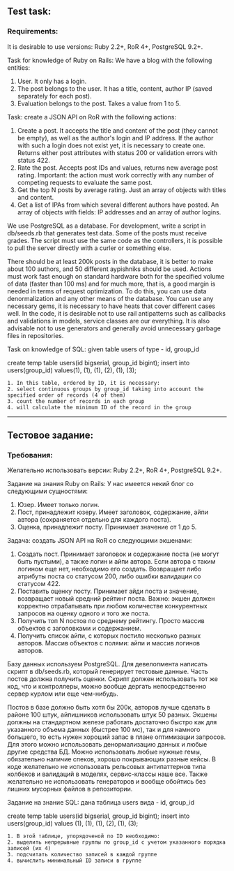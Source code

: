 ## Test task:
### Requirements:
It is desirable to use versions: Ruby 2.2+, RoR 4+, PostgreSQL 9.2+.

Task for knowledge of Ruby on Rails:
We have a blog with the following entities:

1. User. It only has a login.
2. The post belongs to the user. It has a title, content, author IP (saved separately for each post).
3. Evaluation belongs to the post. Takes a value from 1 to 5.

Task: create a JSON API on RoR with the following actions:

1. Create a post. It accepts the title and content of the post (they cannot be empty), as well as the author's login and IP address. If the author with such a login does not exist yet, it is necessary to create one. Returns either post attributes with status 200 or validation errors with status 422.
2. Rate the post. Accepts post IDs and values, returns new average post rating. Important: the action must work correctly with any number of competing requests to evaluate the same post.
3. Get the top N posts by average rating. Just an array of objects with titles and content.
4. Get a list of IPAs from which several different authors have posted. An array of objects with fields: IP addresses and an array of author logins.

We use PostgreSQL as a database. For development, write a script in db/seeds.rb that generates test data. Some of the posts must receive grades. The script must use the same code as the controllers, it is possible to pull the server directly with a curler or something else.

There should be at least 200k posts in the database, it is better to make about 100 authors, and 50 different aypishniks should be used. Actions must work fast enough on standard hardware both for the specified volume of data (faster than 100 ms) and for much more, that is, a good margin is needed in terms of request optimization. To do this, you can use data denormalization and any other means of the database. You can use any necessary gems, it is necessary to have heats that cover different cases well. In the code, it is desirable not to use rail antipatterns such as callbacks and validations in models, service classes are our everything. It is also advisable not to use generators and generally avoid unnecessary garbage files in repositories.

Task on knowledge of SQL:
given table users of type - id, group_id

create temp table users(id bigserial, group_id bigint);
insert into users(group_id) values(1), (1), (1), (2), (1), (3);

    1. In this table, ordered by ID, it is necessary:
    2. select continuous groups by group_id taking into account the specified order of records (4 of them)
    3. count the number of records in each group
    4. will calculate the minimum ID of the record in the group

---------------------------------------------------------------

## Тестовое задание:
### Требования:
Желательно использовать версии: Ruby 2.2+, RoR 4+, PostgreSQL 9.2+.

Задание на знания Ruby on Rails:
У нас имеется некий блог со следующими сущностями:

1. Юзер. Имеет только логин.
2. Пост, принадлежит юзеру. Имеет заголовок, содержание, айпи автора (сохраняется отдельно для каждого поста).
3. Оценка, принадлежит посту. Принимает значение от 1 до 5.

Задача: создать JSON API на RoR со следующими экшенами:

1. Создать пост. Принимает заголовок и содержание поста (не могут быть пустыми), а также логин и айпи автора. Если автора с таким логином еще нет, необходимо его создать. Возвращает либо атрибуты поста со статусом 200, либо ошибки валидации со статусом 422.
2. Поставить оценку посту. Принимает айди поста и значение, возвращает новый средний рейтинг поста. Важно: экшен должен корректно отрабатывать при любом количестве конкурентных запросов на оценку одного и того же поста.
3. Получить топ N постов по среднему рейтингу. Просто массив объектов с заголовками и содержанием.
4. Получить список айпи, с которых постило несколько разных авторов. Массив объектов с полями: айпи и массив логинов авторов.

Базу данных используем PostgreSQL. Для девелопмента написать скрипт в db/seeds.rb, который генерирует тестовые данные. Часть постов должна получить оценки. Скрипт должен использовать тот же код, что и контроллеры, можно вообще дергать непосредственно сервер курлом или еще чем-нибудь.

Постов в базе должно быть хотя бы 200к, авторов лучше сделать в районе 100 штук, айпишников использовать штук 50 разных. Экшены должны на стандартном железе работать достаточно быстро как для указанного объема данных (быстрее 100 мс), так и для намного большего, то есть нужен хороший запас в плане оптимизации запросов. Для этого можно использовать денормализацию данных и любые другие средства БД. Можно использовать любые нужные гемы, обязательно наличие спеков, хорошо покрывающих разные кейсы. В коде желательно не использовать рельсовых антипаттернов типа колбеков и валидаций в моделях, сервис-классы наше все. Также желательно не использовать генераторов и вообще обойтись без лишних мусорных файлов в репозитории.

Задание на знание SQL:
дана таблица users вида - id, group_id

create temp table users(id bigserial, group_id bigint);
insert into users(group_id) values (1), (1), (1), (2), (1), (3);

    1. В этой таблице, упорядоченой по ID необходимо:
    2. выделить непрерывные группы по group_id с учетом указанного порядка записей (их 4)
    3. подсчитать количество записей в каждой группе
    4. вычислить минимальный ID записи в группе


